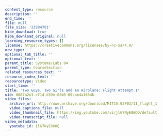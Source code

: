 ```yaml
---
content_type: resource
description: ''
end_time: ''
file: null
file_size: '22984701'
hide_download: true
hide_download_original: null
learning_resource_types: []
license: https://creativecommons.org/licenses/by-nc-sa/4.0/
ocw_type: ''
optional_tab_title: ''
optional_text: ''
parent_title: Systems/Labs 04
parent_type: CourseSection
related_resources_text: ''
resource_index_text: ''
resourcetype: Video
start_time: ''
title: 'Two Guys, Two Girls and an Airplane: Flight Attempt 1'
uid: 0687a2e3-cf14-d39e-08b5-69cae4a1664b
video_files:
  archive_url: http://www.archive.org/download/MIT16.03F03/11_flight_1-220k.mp4
  video_captions_file: null
  video_thumbnail_file: https://img.youtube.com/vi/jlG7NyE06OQ/default.jpg
  video_transcript_file: null
video_metadata:
  youtube_id: jlG7NyE06OQ
---
```

